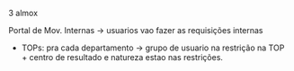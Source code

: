 3 almox

Portal de Mov. Internas → usuarios vao fazer as requisições internas
- TOPs: pra cada departamento → grupo de usuario na restrição na TOP + centro de resultado e natureza estao nas restrições.